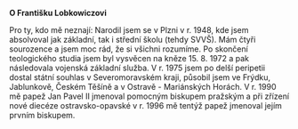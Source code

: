 __O&nbsp;Františku Lobkowiczovi__

Pro ty, kdo mě neznají: Narodil jsem se v&nbsp;Plzni v&nbsp;r.&nbsp;1948, kde jsem absolvoval jak základní, tak i&nbsp;střední školu (tehdy SVVŠ). Mám čtyři sourozence a jsem moc rád, že si všichni rozumíme. Po skončení teologického studia jsem byl vysvěcen na&nbsp;kněze 15.&nbsp;8.&nbsp;1972 a pak následovala vojenská základní služba. V&nbsp;r.&nbsp;1975 jsem po delší peripetii dostal státní souhlas v&nbsp;Severomoravském kraji, působil jsem ve Frýdku, Jablunkově, Českém Těšíně a&nbsp;v&nbsp;Ostravě - Mariánských Horách. V&nbsp;r.&nbsp;1990 mě papež Jan Pavel II jmenoval pomocným biskupem pražským a při zřízení nové diecéze ostravsko-opavské v&nbsp;r.&nbsp;1996 mě tentýž papež jmenoval jejím prvním biskupem.
